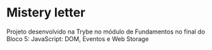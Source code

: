 # Mistery letter

Projeto desenvolvido na Trybe no módulo de Fundamentos no final do Bloco 5: JavaScript: DOM, Eventos e Web Storage